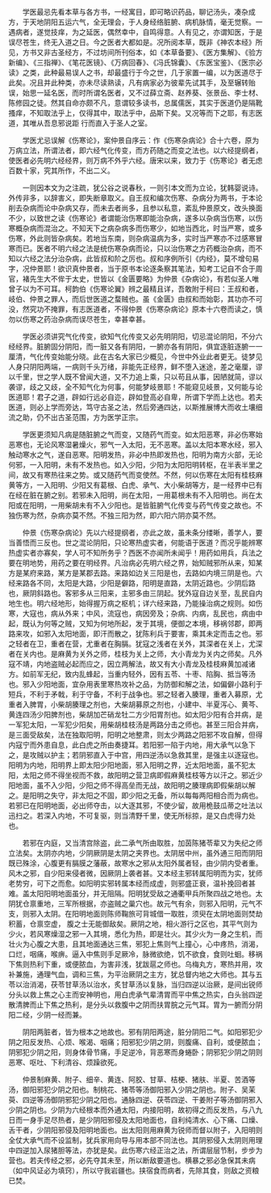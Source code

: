 <!-- { "loadSidebar": true } -->
　　学医最忌先看本草与各方书，一经寓目，即可略识药品，聊记汤头，凑杂成方，于天地阴阳五运六气，全无理会，于人身经络脏腑、病机脉情，毫无觉察。一遇病者，遂觉技痒，为之延医，偶然幸中，自鸣得意。人有见之，亦谓知医，于是误尽苍生，终无入道之日。今之医者大都如是。况所阅本草，既非《神农本经》所见，方书又非古圣经方，不过坊间所刊俗本，如《本草备要》、《医方集解》、《验方新编》、《三指禅》、《笔花医镜》、《万病回春》、《冯氏锦囊》、《东医宝鉴》、《医宗必读》之类，此种最易误人之书，却最盛行于今之世，几于家置一编，以为医道尽于此矣。况且并此种类，亦未尽读熟读，凡有病家必为彼辈先试其手，及至辗转贻误，始思一延名医，而时所谓名医者，又不过薛立斋、赵养葵、张景岳、李士材、陈修园之徒。然其自命亦颇不凡，意谓较多读书，总属儒医，其实于医道仍是隔靴搔痒，不知取法乎上，仅得其中，取法乎中，品斯下矣。又况等而下之耶，有志医道，其唯从吾息邪说距 行而直入于圣人之室。

　　学医尤忌误解《伤寒论》，案仲景自序云：作《伤寒杂病论》合十六卷，原为万病立法，所谓法者，即六经气化传变，而方药随之而变之法也。以六经提纲者，使医者必先明六经经界，则万病不外乎六经。唐宋以来，致力于《伤寒论》者无虑百数十家，究其所作，不出二义。

　　一则因本文为之注疏，犹公谷之说春秋，一则引本文而为立论，犹韩婴说诗。外传非多，以辞害义，即失断章取义。自王叔和编次伤寒、杂病分为两书，于本论削去杂病而论中杂病又存，而未去者尚多，且参以私意，紊乱仲景原文，改头换面不少，以致世之读《伤寒论》者谓能治伤寒即能治杂病，遂多以杂病当伤寒，以伤寒概杂病而混治之。不知天下之病杂病多而伤寒少，如地当西北，时当严寒，或多伤寒，外此则皆杂病矣。若地当东南，则杂病温病为多，实时当严寒亦不过感寒冒寒而已。医者不明六经之法是统伤寒杂病而论，只以治伤寒之方药概治杂病，而不知以六经之法分治杂病，此皆叔和阶之厉也。叔和序例所引《内经》，莫不增句易字，况仲景耶！欲识真仲景者，当于原书本论逐条察其笔法，知考工记自不合于周官，褚先生大不侔于太史，世皆以《金匮要略》为仲景《杂病论》，有若似圣人唯曾子以为不可耳。柯韵伯《伤寒论翼》辨之最精且详，吾敢附于柯曰：王叔和者，岐伯、仲景之罪人，而后世医道之蝥贼也。虽《金匮》由叔和而始彰，其功亦不可没，然究功不掩罪，有志医道者，不得仲景《伤寒杂病论》原本十六卷而读之，慎勿以伤寒之药治杂病而误尽苍生，幸甚幸甚。

　　学医必须讲究气化传变，欲知气化传变又必先明阴阳，切忌混论阴阳，不分六经经界。脏腑固分阴阳，而一脏又各有阴阳，一腑亦各有阴阳，俱宜逐脏逐腑一一厘清，气化传变始能分晓。此在古名大家已少概见，今世中外业此者更无。徒梦见人身只阴阳两端，一病则千头万绪，非能先正经界，鲜不堕入迷途，差之毫厘，谬以千里，世之学人既不曾闻大道，又不力追上乘，只以苟且从事，因陋就简，谬以袭谬，歧之又歧，全不知气化为何事，何能梦岐景耶！不能窥见岐景，又何能与论医道耶！君子之道，辟如行远必自迩，辟如登高必自卑，所谓下学而上达也。若夫医道，则必上学而旁达，笃守古圣之法，然后旁通四达，以斯推展博大而收土壤细流之助，仍不出古圣范围，方为医学正宗。

　　学医更须知凡病是随脏腑之气而变，又随药气而变。如太阳恶寒，非必伤寒始恶寒也，无论风寒湿暑燥火，邪气一入太阳，无不恶寒。盖以太阳本寒水经，邪入触动寒水之气，遂自恶寒。阳明发热，非必中热即发热也，阳明为南方火部，无论何邪，一入阳明，未有不发热也。如入少阳，少阳为太阳阳明转枢，在半表半里之间，故又有寒热往来之势。或又随药气而变使然。不然，何以伤寒在太阳有桂枝麻黄等方，一入阳明、少阳又有葛根、白虎、承气、大小柴胡等方，是一经界中已有在经在脏在腑之别。若邪未入阳明，尚在太阳，一用葛根未有不入阳明也。尚在太阳或在阳明，一用柴胡未有不入少阳也。是皆脏腑气化传变与药气传变之故也。不独伤寒为然，杂病亦莫不然。不独三阳为然，即六阳六阴亦莫不然。

　　仲景《伤寒杂病论》先以六经提纲者，亦此之故，虽未条分缕晰，善学人，要当善悟而三反也。世之混论阴阳，只论寒热虚实者，何能语于医道？而况乎能辨寒热虚实者亦寡矣，学人可不知所务乎？西医不亦闻所未闻乎！用药如用兵，兵法之要在明地势，用药之要在明经界。凡治病必先明六经之界，始知贼邪所从来，知某方是某府来路，某方是某郡去路。来路如边关三阳是也，去路如内境三阴是也。六经来路各不同，太阳是大路，少阳是僻路，阳明是直路，太阴近路也。少阴后路也，厥阴斜路也。客邪多从三阳来，主邪多由三阴起。犹外寇自边关至，乱民自内地生也。明六经地形，始得握万病之枢机；详六经来路，乃能操治病之规则。如伤寒，大寇也，病从外来；中风，流寇也，病因旁及；杂病、内病，乱民也，病由中起，既认为何等之贼，又知为何地所起，发于其境，便御之本境，移祸邻郡，即两路来攻，如邪入太阳地面，即汗而散之，犹陈利兵于要害，乘其未定而击之也。邪之轻者在卫，重者在营，尤重者在胸膈。犹寇之浅者在关外，其深者在关上，尤深者在关内也。是麻黄为关外之师，桂枝为关上之师，大小青龙为关内之师矣。凡外寇不靖，内地盗贼必起而应之，因立两解法，故又有大小青龙及桂枝麻黄加减诸方。如前军无纪，致内乱蜂起，当重内轻外，因有五苓、十枣、陷胸、抵当等汤也。邪入少阳地面，宜杂用表里寒热攻补之品，为防御和解之法，如偏僻小路利于短兵，不利于矛戟，利于守备，不利于战争也。邪之轻者入腠理，重者入募原，尤重者入脾胃，小柴胡腠理之剂也，大柴胡募原之剂也，小建中、半夏泻心、黄芩、黄连四汤少阳脾剂也，柴胡加芒硝龙牡二方少阳胃剂也。如太阳少阳有合并病，是一军犯太阳，一军犯少阳矣，用柴胡桂枝汤是两路分击之师也。甚至三阳合并病，是三面受敌矣，法在独取阳明，阳明之地整肃，则太少两路之阳邪不攻自解，但得内寇宁而外患自息，此白虎之所由奏捷耳。若阳邪一陷于内地，用大承气以急下之，是攻贼以护主；若阴邪直入于中宫，用四逆汤以急救其里，是强主以逐寇也。阳明为内地，阳明界上即太阳少阳地面，邪入阳明之界，近太阳地面，虽不犯太阳，太阳之师不得坐视而不救，故阳明之营卫病即假麻黄桂枝等方以汗之。邪近少阳地面，虽不入少阳，少阳之师不得高垒而无战，故阳明之腠理病即假柴胡以解之。是阳明之失守，非太阳之不固，即少阳之无备，所以每每两阳相合而为病也。若邪已在阳明地面，必出师夺击，以大逐其邪，不使少留，故用桅鼓瓜蒂之吐法以迅扫之。若深入内地，不可复驱，则当清野千里，使无所标掠，是又白虎得力处也。

　　若邪在内庭，又当清宫除盗，此二承气所由取胜，加茵陈猪苓辈又为失纪之师立法矣。太阴亦内地，少阴厥阴是太阴之夹界也。太阴居中州，虽外通三阳而阴阳既已殊涂，心腹更有膈膜之藩蔽，故寒水之邪从太阳外属者轻，由少阴内受者重。风木之邪，自少阳来侵者微，因厥阴上袭者甚。又本经主邪转属阳明而为实，犹师老势穷，可下之而愈。如阳明实邪转属本经而成虚，则邪盛正衰，温补挽回者甚难。盖太阳阳明地面虽分，并无阻隔。阳明犹受敌之通衢甲兵所聚四战之地也。太阴犹仓禀重地，三军所根据，亦盗贼之巢穴也。故元气有余，则邪入阳明，元气不支，则邪入太阴。在阳明地面则陈师鞠旅可背城借一取胜，须臾在太阴地面则焚劫积蓄，仓禀空虚， 腹之士无能御敌矣。厥阴之地，相火游行之区也，其平气则为少火，若风寒燥湿之邪一入其境，悉化为热，即是壮火。其少火为一身之生机，而壮火为心腹之大患，且其地面通达三焦，邪犯上焦则气上撞心，心中疼热，消渴，口烂，咽痛，喉痹。逼入中焦则手足厥冷，脉微欲绝，饥不欲食，食则吐蛔。移祸下焦则热利下重，或便脓血，为害非浅，犹跋扈之师也。乌梅丸方，寒热并用，攻补兼施，通理气血，调和三焦，为平治厥阴之主方，犹总督内地之大师也。其与五苓以治消渴，茯苓甘草汤以治水，炙甘草汤以复脉，当归四逆以治厥，是间出锐师分头以救上焦之心主而安神明也，用白虎承气辈清胃而平中焦之热实，白头翁四逆散清脾而止下焦之热利，是分头以救腹中之阴而扶胃脘之元气耳。胃为一腑而分阴阳二经，少阴一经而兼。

　　阴阳两脏者，皆为根本之地故也。邪有阴阳两途，脏分阴阳二气。如阳邪犯少阴之阳反发热、心烦、喉渴、咽痛；阳邪犯少阴之阴，则腹痛、自利，或便脓血；阴邪犯少阴之阳，则身体骨节痛，手足逆冷，背恶寒而身蜷卧；阴邪犯少阴之阴则恶寒、呕吐、下利清谷、烦躁欲死。

　　仲景制麻黄、附子、细辛、黄连、阿胶、甘草、桔梗、猪肤、半夏、苦酒等汤，御阳邪犯少阴之阳也。制桃花、猪苓等汤御阳邪入少阴之阴也。附子、吴茉萸、四逆等汤御阴邪犯少阴之阳也。通脉四逆、茯苓四逆、干姜附子等汤御阴邪入少阴之阴也。少阴为六经根本而外通太阳，内接阳明，故初得之而反发热，与八九日而一身手足尽热者，是少阴阳邪侵及太阳地面也，自利纯清水、心下痛、口燥、舌干者，少阴阳邪侵及阳明地面也。出太阳则用麻黄为锐师而督以附子，入阳明则全仗大承气而不设监制，犹兵家用向导与用本部不同法也。其阴邪侵入太阴则用理中四逆加入尿猪胆等法，亦犹是矣。此伤寒六经正治之法，所谓层层节制，步步为营也。若夫传经之邪，必先夺其未至，所以断敌要道也。横暴之邪必急保其未病（如中风证必为填窍），所以守我岩疆也。挟宿食而病者，先除其食，则敌之资粮已焚。

